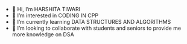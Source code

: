 - 👋 Hi, I’m HARSHITA TIWARI
- 👀 I’m interested in CODING IN CPP
- 🌱 I’m currently learning DATA STRUCTURES AND ALGORITHMS
- 💞️ I’m looking to collaborate with students and seniors to provide me more knowledge on DSA

<!---
classrep12/classrep12 is a ✨ special ✨ repository because its `README.md` (this file) appears on your GitHub profile.
You can click the Preview link to take a look at your changes.
--->
